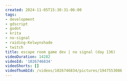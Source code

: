 ```yaml
---
created: 2024-11-05T15:30:31-06:00
tags:
- development
- gdscript
- godot
- krita
- no-signal
- raiding-Kelwynshade
- twitch
title: escape room game dev | no signal (day 136)
videoDuration: 14282
videoId: '1026746834'
videoShorts: []
videoThumbId: /videos/1026746834/pictures/1947553086
---
```

